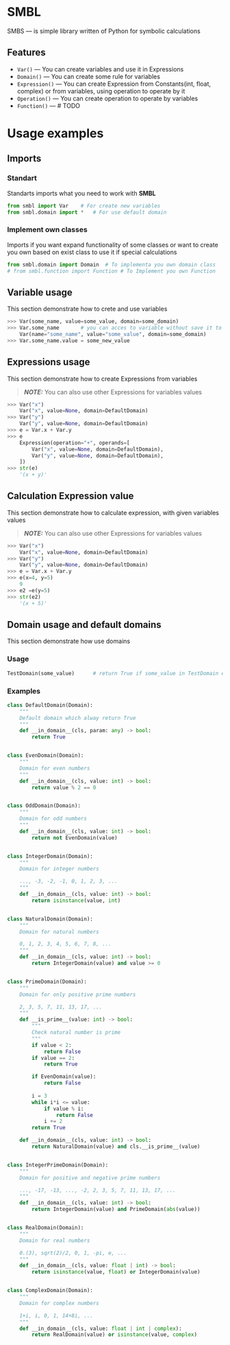 # SMBL

SMBS — is simple library written of Python for symbolic calculations

## Features
- `Var()` — You can create variables and use it in Expressions
- `Domain()` — You can create some rule for variables
- `Expression()` — You can create Expression from Constants(int, float, complex) or from variables, using operation to operate by it
- `Operation()` — You can create operation to operate by variables
- `Function()` — # TODO

# Usage examples

## Imports

### Standart

Standarts imports what you need to work with **SMBL**

```python
from smbl import Var    # For create new variables
from smbl.domain import *   # For use default domain
```

### Implement own classes
Imports if you want expand functionality of some classes or want to create you own based on exist class to use it if special calculations

```python
from smbl.domain import Domain  # To implementa you own domain class
# from smbl.function import Function # To Implement you own Function
```

## Variable usage

This section demonstrate how to crete and use variables

```python 
>>> Var(some_name, value=some_value, domain=some_domain)
>>> Var.some_name		# you can acces to variable without save it to python variable
    Var(name="some_name", value="some_value", domain=some_domain)
>>> Var.some_name.value = some_new_value
```

## Expressions usage

This section demonstrate how to create Expressions from variables

> **_NOTE:_** You can also use other Expressions for variables values

```python 
>>> Var("x")
    Var("x", value=None, domain=DefaultDomain)
>>> Var("y")
	Var("y", value=None, domain=DefaultDomain)
>>> e = Var.x + Var.y
>>> e
    Expression(operation="+", operands=[
        Var("x", value=None, domain=DefaultDomain),
        Var("y", value=None, domain=DefaultDomain),
    ])
>>> str(e)
    '(x + y)'
```

## Calculation Expression value

This section demonstrate how to calculate expression, with given variables values

> **_NOTE:_** You can also use other Expressions for variables values

```python
>>> Var("x")
    Var("x", value=None, domain=DefaultDomain)
>>> Var("y")
    Var("y", value=None, domain=DefaultDomain)
>>> e = Var.x + Var.y
>>> e(x=4, y=5)
    9
>>> e2 =e(y=5)
>>> str(e2)
    '(x + 5)'
```

## Domain usage and default domains

This section demonstrate how use domains

### Usage
```python
TestDomain(some_value)		# return True if some_value in TestDomain else False
```

### Examples
```python
class DefaultDomain(Domain):
    """
    Default domain which alway return True
    """
    def __in_domain__(cls, param: any) -> bool:
        return True


class EvenDomain(Domain):
    """
    Domain for even numbers
    """
    def __in_domain__(cls, value: int) -> bool:
        return value % 2 == 0


class OddDomain(Domain):
    """
    Domain for odd numbers
    """
    def __in_domain__(cls, value: int) -> bool:
        return not EvenDomain(value)


class IntegerDomain(Domain):
    """
    Domain for integer numbers

    ..., -3, -2, -1, 0, 1, 2, 3, ...
    """
    def __in_domain__(cls, value: int) -> bool:
        return isinstance(value, int)


class NaturalDomain(Domain):
    """
    Domain for natural numbers

    0, 1, 2, 3, 4, 5, 6, 7, 8, ...
    """
    def __in_domain__(cls, value: int) -> bool:
        return IntegerDomain(value) and value >= 0


class PrimeDomain(Domain):
    """
    Domain for only positive prime numbers

    2, 3, 5, 7, 11, 13, 17, ...
    """
    def __is_prime__(value: int) -> bool:
        """
        Check natural number is prime
        """
        if value < 2:
            return False
        if value == 2: 
            return True

        if EvenDomain(value):
            return False
        
        i = 3 
        while i*i <= value:
            if value % i:
                return False
            i += 2
        return True

    def __in_domain__(cls, value: int) -> bool:
        return NaturalDomain(value) and cls.__is_prime__(value)


class IntegerPrimeDomain(Domain):
    """
    Domain for positive and negative prime numbers

    ..., -17, -13, ..., -2, 2, 3, 5, 7, 11, 13, 17, ...
    """
    def __in_domain__(cls, value: int) -> bool:
        return IntegerDomain(value) and PrimeDomain(abs(value))


class RealDomain(Domain):
    """
    Domain for real numbers

    0.(3), sqrt(2)/2, 0, 1, -pi, e, ...
    """
    def __in_domain__(cls, value: float | int) -> bool:
        return isinstance(value, float) or IntegerDomain(value)


class ComplexDomain(Domain):
    """
    Domain for complex numbers

    1+i, i, 0, 1, 14+8i, ...
    """
    def __in_domain__(cls, value: float | int | complex):
        return RealDomain(value) or isinstance(value, complex)
```
